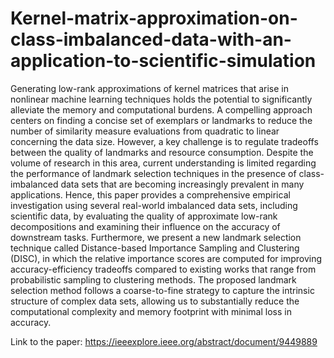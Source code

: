 # Kernel-matrix-approximation-on-class-imbalanced-data-with-an-application-to-scientific-simulation

Generating low-rank approximations of kernel matrices that arise in nonlinear machine learning techniques holds the potential to significantly alleviate the memory and computational burdens. A compelling approach centers on finding a concise set of exemplars or landmarks to reduce the number of similarity measure evaluations from quadratic to linear concerning the data size. However, a key challenge is to regulate tradeoffs between the quality of landmarks and resource consumption. Despite the volume of research in this area, current understanding is limited regarding the performance of landmark selection techniques in the presence of class-imbalanced data sets that are becoming increasingly prevalent in many applications. Hence, this paper provides a comprehensive empirical investigation using several real-world imbalanced data sets, including scientific data, by evaluating the quality of approximate low-rank decompositions and examining their influence on the accuracy of downstream tasks. Furthermore, we present a new landmark selection technique called Distance-based Importance Sampling and Clustering (DISC), in which the relative importance scores are computed for improving accuracy-efficiency tradeoffs compared to existing works that range from probabilistic sampling to clustering methods. The proposed landmark selection method follows a coarse-to-fine strategy to capture the intrinsic structure of complex data sets, allowing us to substantially reduce the computational complexity and memory footprint with minimal loss in accuracy.

Link to the paper: https://ieeexplore.ieee.org/abstract/document/9449889
